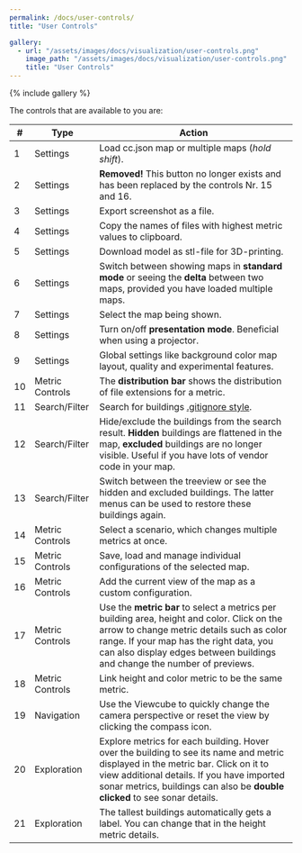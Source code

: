 ```yaml
---
permalink: /docs/user-controls/
title: "User Controls"

gallery:
  - url: "/assets/images/docs/visualization/user-controls.png"
    image_path: "/assets/images/docs/visualization/user-controls.png"
    title: "User Controls"
---
```


{% include gallery %}

The controls that are available to you are:

| #   | Type            | Action                                                                                                                                                                                                                                                           |
| --- | --------------- | ---------------------------------------------------------------------------------------------------------------------------------------------------------------------------------------------------------------------------------------------------------------- |
| 1   | Settings        | Load cc.json map or multiple maps (_hold shift_).                                                                                                                                                                                                                |
| 2   | Settings        | **Removed!** This button no longer exists and has been replaced by the controls Nr. 15 and 16.                                                                                                                                                                   |
| 3   | Settings        | Export screenshot as a file.                                                                                                                                                                                                                                     |
| 4   | Settings        | Copy the names of files with highest metric values to clipboard.                                                                                                                                                                                                 |
| 5   | Settings        | Download model as stl-file for 3D-printing.                                                                                                                                                                                                                      |
| 6   | Settings        | Switch between showing maps in **standard mode** or seeing the **delta** between two maps, provided you have loaded multiple maps.                                                                                                                               |
| 7   | Settings        | Select the map being shown.                                                                                                                                                                                                                                      |
| 8   | Settings        | Turn on/off **presentation mode**. Beneficial when using a projector.                                                                                                                                                                                            |
| 9   | Settings        | Global settings like background color map layout, quality and experimental features.                                                                                                                                                                             |
| 10  | Metric Controls | The **distribution bar** shows the distribution of file extensions for a metric.                                                                                                                                                                                 |
| 11  | Search/Filter   | Search for buildings [.gitignore style](https://git-scm.com/docs/gitignore).                                                                                                                                                                                     |
| 12  | Search/Filter   | Hide/exclude the buildings from the search result. **Hidden** buildings are flattened in the map, **excluded** buildings are no longer visible. Useful if you have lots of vendor code in your map.                                                              |
| 13  | Search/Filter   | Switch between the treeview or see the hidden and excluded buildings. The latter menus can be used to restore these buildings again.                                                                                                                             |
| 14  | Metric Controls | Select a scenario, which changes multiple metrics at once.                                                                                                                                                                                                       |
| 15  | Metric Controls | Save, load and manage individual configurations of the selected map.                                                                                                                                                                                             |
| 16  | Metric Controls | Add the current view of the map as a custom configuration.                                                                                                                                                                                                       |
| 17  | Metric Controls | Use the **metric bar** to select a metrics per building area, height and color. Click on the arrow to change metric details such as color range. If your map has the right data, you can also display edges between buildings and change the number of previews. |
| 18  | Metric Controls | Link height and color metric to be the same metric.                                                                                                                                                                                                              |
| 19  | Navigation      | Use the Viewcube to quickly change the camera perspective or reset the view by clicking the compass icon.                                                                                                                                                        |
| 20  | Exploration     | Explore metrics for each building. Hover over the building to see its name and metric displayed in the metric bar. Click on it to view additional details. If you have imported sonar metrics, buildings can also be **double clicked** to see sonar details.    |
| 21  | Exploration     | The tallest buildings automatically gets a label. You can change that in the height metric details.                                                                                                                                                              |

